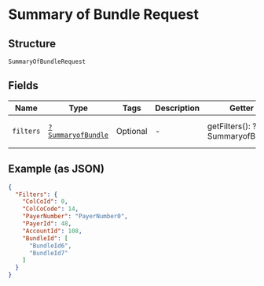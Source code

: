 
# Summary of Bundle Request

## Structure

`SummaryOfBundleRequest`

## Fields

| Name | Type | Tags | Description | Getter | Setter |
|  --- | --- | --- | --- | --- | --- |
| `filters` | [`?SummaryofBundle`](../../doc/models/summaryof-bundle.md) | Optional | - | getFilters(): ?SummaryofBundle | setFilters(?SummaryofBundle filters): void |

## Example (as JSON)

```json
{
  "Filters": {
    "ColCoId": 0,
    "ColCoCode": 14,
    "PayerNumber": "PayerNumber0",
    "PayerId": 48,
    "AccountId": 108,
    "BundleId": [
      "BundleId6",
      "BundleId7"
    ]
  }
}
```

